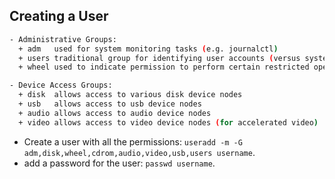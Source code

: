 ## Creating a User
```bash
- Administrative Groups:
  + adm   used for system monitoring tasks (e.g. journalctl)
  + users traditional group for identifying user accounts (versus system/daemon accounts)
  + wheel used to indicate permission to perform certain restricted operations (e.g.  su)

- Device Access Groups:
  + disk  allows access to various disk device nodes
  + usb   allows access to usb device nodes
  + audio allows access to audio device nodes
  + video allows access to video device nodes (for accelerated video)
```
* Create a user with all the permissions: `useradd -m -G adm,disk,wheel,cdrom,audio,video,usb,users username`.
* add a password for the user: `passwd username`.